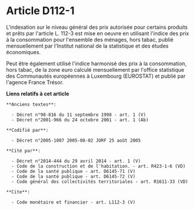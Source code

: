 # Article D112-1

L'indexation sur le niveau général des prix autorisée pour certains produits et prêts par l'article L. 112-3 est mise en
oeuvre en utilisant l'indice des prix à la consommation pour l'ensemble des ménages, hors tabac, publié mensuellement par
l'Institut national de la statistique et des études économiques. 

Peut être également utilisé l'indice harmonisé des prix à la consommation, hors tabac, de la zone euro calculé mensuellement
par l'office statistique des Communautés européennes à Luxembourg (EUROSTAT) et publié par l'agence France Trésor.

**Liens relatifs à cet article**

	**Anciens textes**:

	  - Décret n°98-816 du 11 septembre 1998 - art. 1 (V)
	  - Décret n°2001-966 du 24 octobre 2001 - art. 1 (Ab)

	**Codifié par**:

	  - Décret n°2005-1007 2005-08-02 JORF 25 août 2005

	**Cité par**:

	  - Décret n°2014-444 du 29 avril 2014 - art. 1 (V)
	  - Code de la construction et de l'habitation. - art. R423-1-6 (VD)
	  - Code de la santé publique - art. D6145-71 (V)
	  - Code de la santé publique - art. D6145-72 (V)
	  - Code général des collectivités territoriales - art. R1611-33 (VD)

	**Cite**:

	  - Code monétaire et financier - art. L112-3 (V)
